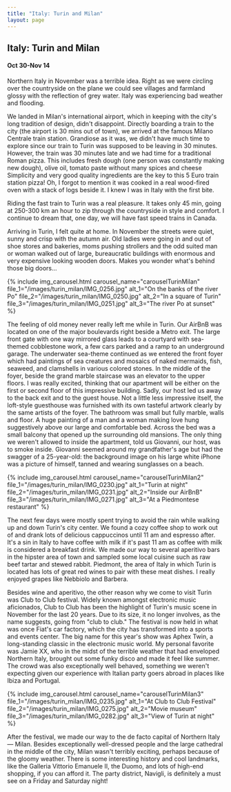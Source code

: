 ```yaml
---
title: "Italy: Turin and Milan"
layout: page
---
```


<h2><strong>Italy: Turin and Milan</strong></h2>

<h4>Oct 30-Nov 14</h4>

<p>Northern Italy in November was a terrible idea. Right as we were circling over the countryside on the plane we could see villages and farmland glossy with the reflection of grey water. Italy was experiencing bad weather and flooding.</p>

<p>We landed in Milan's international airport, which in keeping with the city's long tradition of design, didn't disappoint. Directly boarding a train to the city (the airport is 30 mins out of town), we arrived at the famous Milano Centrale train station. Grandiose as it was, we didn't have much time to explore since our train to Turin was supposed to be leaving in 30 minutes. However, the train was 30 minutes late and we had time for a traditional Roman pizza. This includes fresh dough (one person was constantly making new dough), olive oil, tomato paste without many spices and cheese Simplicity and very good quality ingredients are the key to this 5 Euro train station pizza! Oh, I forgot to mention it was cooked in a real wood-fired oven with a stack of logs beside it. I knew I was in Italy with the first bite.</p>

<p>Riding the fast train to Turin was a real pleasure. It takes only 45 min, going at 250-300 km an hour to zip through the countryside in style and comfort. I continue to dream that, one day, we will have fast speed trains in Canada.</p>

<p>Arriving in Turin, I felt quite at home. In November the streets were quiet, sunny and crisp with the autumn air. Old ladies were going in and out of shoe stores and bakeries, moms pushing strollers and the odd suited man or woman walked out of large, bureaucratic buildings with enormous and very expensive looking wooden doors. Makes you wonder what's behind those big doors...</p>

{% include img_carousel.html carousel_name="carouselTurinMilan" file_1="/images/turin_milan/IMG_0256.jpg" alt_1="On the banks of the river Po" file_2="/images/turin_milan/IMG_0250.jpg" alt_2="In a square of Turin" file_3="/images/turin_milan/IMG_0251.jpg" alt_3="The river Po at sunset" %}

<p>The feeling of old money never really left me while in Turin. Our AirBnB was located on one of the major boulevards right beside a Metro exit. The large front gate with one way mirrored glass leads to a courtyard with sea-themed cobblestone work, a few cars parked and a ramp to an underground garage. The underwater sea-theme continued as we entered the front foyer which had paintings of sea creatures and mosaics of naked mermaids, fish, seaweed, and clamshells in various colored stones. In the middle of the foyer, beside the grand marble staircase was an elevator to the upper floors. I was really excited, thinking that our apartment will be either on the first or second floor of this impressive building. Sadly, our host led us away to the back exit and to the guest house. Not a little less impressive itself, the loft-style guesthouse was furnished with its own tasteful artwork clearly by the same artists of the foyer. The bathroom was small but fully marble, walls and floor. A huge painting of a man and a woman making love hung suggestively above our large and comfortable bed. Across the bed was a small balcony that opened up the surrounding old mansions. The only thing we weren't allowed to inside the apartment, told us Giovanni, our host, was to smoke inside. Giovanni seemed around my grandfather's age but had the swagger of a 25-year-old: the background image on his large white iPhone was a picture of himself, tanned and wearing sunglasses on a beach.</p>

{% include img_carousel.html carousel_name="carouselTurinMilan2" file_1="/images/turin_milan/IMG_0230.jpg" alt_1="Turin at night" file_2="/images/turin_milan/IMG_0231.jpg" alt_2="Inside our AirBnB" file_3="/images/turin_milan/IMG_0271.jpg" alt_3="At a Piedmontese restaurant" %}

<p>The next few days were mostly spent trying to avoid the rain while walking up and down Turin's city center. We found a cozy coffee shop to work out of and drank lots of delicious cappuccinos until 11 am and espresso after. It's a sin in Italy to have coffee with milk if it's past 11 am as coffee with milk is considered a breakfast drink. We made our way to several aperitivo bars in the hipster area of town and sampled some local cuisine such as raw beef tartar and stewed rabbit. Piedmont, the area of Italy in which Turin is located has lots of great red wines to pair with these meat dishes. I really enjoyed grapes like Nebbiolo and Barbera.</p>

<p>Besides wine and aperitivo, the other reason why we come to visit Turin was Club to Club festival. Widely known amongst electronic music aficionados, Club to Club has been the highlight of Turin's music scene in November for the last 20 years. Due to its size, it no longer involves, as the name suggests, going from "club to club." The festival is now held in what was once Fiat's car factory, which the city has transformed into a sports and events center. The big name for this year's show was Aphex Twin, a long-standing classic in the electronic music world. My personal favorite was Jamie XX, who in the midst of the terrible weather that had enveloped Northern Italy, brought out some funky disco and made it feel like summer. The crowd was also exceptionally well behaved, something we weren't expecting given our experience with Italian party goers abroad in places like Ibiza and Portugal.</p>

{% include img_carousel.html carousel_name="carouselTurinMilan3" file_1="/images/turin_milan/IMG_0235.jpg" alt_1="At Club to Club Festival" file_2="/images/turin_milan/IMG_0275.jpg" alt_2="Movie museum" file_3="/images/turin_milan/IMG_0282.jpg" alt_3="View of Turin at night" %}

<p>After the festival, we made our way to the de facto capital of Northern Italy— Milan. Besides exceptionally well-dressed people and the large cathedral in the middle of the city, Milan wasn't terribly exciting, perhaps because of the gloomy weather. There is some interesting history and cool landmarks, like the Galleria Vittorio Emanuele II, the Duomo, and lots of high-end shopping, if you can afford it. The party district, Navigli, is definitely a must see on a Friday and Saturday night!</p>
